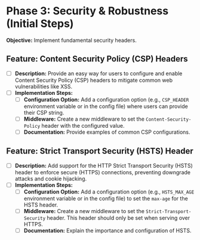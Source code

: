 # Phase 3: Security & Robustness (Initial Steps)

**Objective:** Implement fundamental security headers.

## Feature: Content Security Policy (CSP) Headers

- [ ] **Description:** Provide an easy way for users to configure and enable Content Security Policy (CSP) headers to mitigate common web vulnerabilities like XSS.
- [ ] **Implementation Steps:**
    - [ ] **Configuration Option:** Add a configuration option (e.g., `CSP_HEADER` environment variable or in the config file) where users can provide their CSP string.
    - [ ] **Middleware:** Create a new middleware to set the `Content-Security-Policy` header with the configured value.
    - [ ] **Documentation:** Provide examples of common CSP configurations.

## Feature: Strict Transport Security (HSTS) Header

- [ ] **Description:** Add support for the HTTP Strict Transport Security (HSTS) header to enforce secure (HTTPS) connections, preventing downgrade attacks and cookie hijacking.
- [ ] **Implementation Steps:**
    - [ ] **Configuration Option:** Add a configuration option (e.g., `HSTS_MAX_AGE` environment variable or in the config file) to set the `max-age` for the HSTS header.
    - [ ] **Middleware:** Create a new middleware to set the `Strict-Transport-Security` header. This header should only be set when serving over HTTPS.
    - [ ] **Documentation:** Explain the importance and configuration of HSTS.
